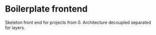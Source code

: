# Boilerplate frontend

Skeleton front end for projects from 0. Architecture decoupled separated for layers.
